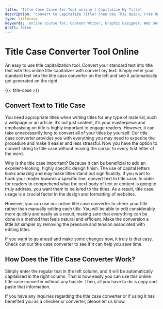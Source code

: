 ```yaml
---
title: 'Title Case Converter Tool online | Capitalize My Title'
description: "convert to Capitalize Title? Then Use This Quick, Free Online Handy Title Case Converter Tool online. Simple Copy and Paste. Find Out More Here."
type: titlecase
keywords: 'online course for, Content Writer, Graphic Designer, Web Developer, Software Engineer, Frontend Developer graphic designer, UI designer, digital marketing'
draft: false
---
```


# Title Case Converter Tool Online

An easy to use title capitalization tool. Convert your standard text into title text with this online title capitalizer with convert my text. Simply enter your standard text into the title case converter on the left and see it automatically get generated on the right.



{{< title-case >}}

## Convert Text to Title Case

You need appropriate titles when writing titles for any type of material, such a webpage or an article. It’s not just content, it’s your masterpiece and emphasising on title is highly important to engage readers. However, it can take unnecessarily long to convert all of your titles by yourself. Our title case converter provides you with everything you may need to expedite the procedure and make it easier and less stressful. Now you have the option to convert string to title case without moving the cursor to every first letter of the word. 

Why is the title case important? Because it can be beneficial to add an excellent-looking, highly specific design finish. The use of capital letters looks amazing and may make titles stand out significantly. If you want to hook your reader towards a specific line, convert text to title case. In order for readers to comprehend what the next body of text or content is going to truly address, you want them to be lured to the titles. As a result, title case usage is a crucial factor in the design and formatting of websites.

However, you can use our online title case converter to check your title rather than manually editing each title. You will be able to edit considerably more quickly and easily as a result, making sure that everything can be done in a method that feels natural and efficient. Make the conversion a little bit simpler by removing the pressure and tension associated with editing titles.

If you want to go ahead and make some changes now, it truly is that easy. Check out our title case converter to see if it can help you save time.

## How Does the Title Case Converter Work?

Simply enter the regular text in the left column, and it will be automatically capitalised in the right column. That is how easily you can use this online title case converter without any hassle. Then, all you have to do is copy and paste that information.

If you have any inquiries regarding the title case converter or if using it has benefited you as a checker or converter, please let us know. 
